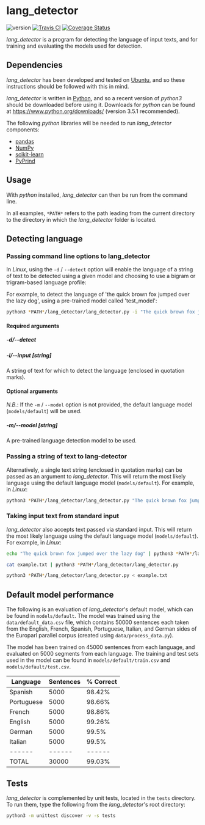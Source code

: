 # lang_detector

![version](https://img.shields.io/badge/version-0.1-important.svg) [![Travis CI](https://travis-ci.com/steveneale/lang_detector.svg?branch=master)](https://travis-ci.com/steveneale/lang_detector) [![Coverage Status](https://coveralls.io/repos/github/steveneale/lang_detector/badge.svg?branch=master&service=github)](https://coveralls.io/github/steveneale/lang_detector?branch=master&service=github)

*lang_detector* is a program for detecting the language of input texts, and for training and evaluating the models used for detection.


## Dependencies

*lang_detector* has been developed and tested on [Ubuntu](https://www.ubuntu.com/), and so these instructions should be followed with this in mind.

*lang_detector* is written in [Python](https://www.python.org/), and so a recent version of *python3* should be downloaded before using it. Downloads for *python* can be found at https://www.python.org/downloads/ (version 3.5.1 recommended).

The following *python* libraries will be needed to run *lang_detector* components:
* [pandas](https://pandas.pydata.org/)
* [NumPy](http://www.numpy.org/)
* [scikit-learn](https://scikit-learn.org/stable/)
* [PyPrind](https://pypi.org/project/PyPrind/)


## Usage

With *python* installed, *lang_detector* can then be run from the command line.

In all examples, `*PATH*` refers to the path leading from the current directory to the directory in which the *lang_detector* folder is located.


## Detecting language

### Passing command line options to lang_detector

In *Linux*, using the `-d` / `--detect` option will enable the language of a string of text to be detected using a given model and choosing to use a bigram or trigram-based language profile:

For example, to detect the language of 'the quick brown fox jumped over the lazy dog', using a pre-trained model called 'test_model':

```bash
python3 *PATH*/lang_detector/lang_detector.py -i "The quick brown fox jumped over the lazy dog" -m models/test_model
```

#### Required arguments

##### -d/--detect

##### -i/--input [*string*]

A string of text for which to detect the language (enclosed in quotation marks). 

#### Optional arguments

*N.B.*: If the `-m` / `--model` option is not provided, the default language model (`models/default`) will be used.

##### -m/--model [*string*]

A pre-trained language detection model to be used.


### Passing a string of text to lang-detector

Alternatively, a single text string (enclosed in quotation marks) can be passed as an argument to *lang_detector*. This will return the most likely language using the default language model (`models/default`). For example, in *Linux*:

```bash
python3 *PATH*/lang_detector/lang_detector.py "The quick brown fox jumped over the lazy dog"
```

### Taking input text from standard input

*lang_detector* also accepts text passed via standard input. This will return the most likely language using the default language model (`models/default`). For example, in *Linux*:

```bash
echo "The quick brown fox jumped over the lazy dog" | python3 *PATH*/lang_detector/lang_detector.py
```

```bash
cat example.txt | python3 *PATH*/lang_detector/lang_detector.py
```

```bash
python3 *PATH*/lang_detector/lang_detector.py < example.txt
```


## Default model performance

The following is an evaluation of *lang_detector*'s default model, which can be found in `models/default`. The model was trained using the `data/default_data.csv` file, which contains 50000 sentences each taken from the English, French, Spanish, Portuguese, Italian, and German sides of the Europarl parallel corpus (created using `data/process_data.py`).

The model has been trained on 45000 sentences from each language, and evaluated on 5000 segments from each language. The training and test sets used in the model can be found in `models/default/train.csv` and `models/default/test.csv`.

| Language | Sentences | % Correct |
| ------ | ------ | ------ |
| Spanish | 5000 | 98.42% |
| Portuguese | 5000 | 98.66% |
| French | 5000 | 98.86% |
| English | 5000 | 99.26% |
| German | 5000 | 99.5% |
| Italian | 5000 | 99.5% |
| ------ | ------ | ------ |
| TOTAL | 30000 | 99.03% |


## Tests

*lang_detector* is complemented by unit tests, located in the `tests` directory. To run them, type the following from the *lang_detector*'s root directory:

```bash
python3 -m unittest discover -v -s tests
```